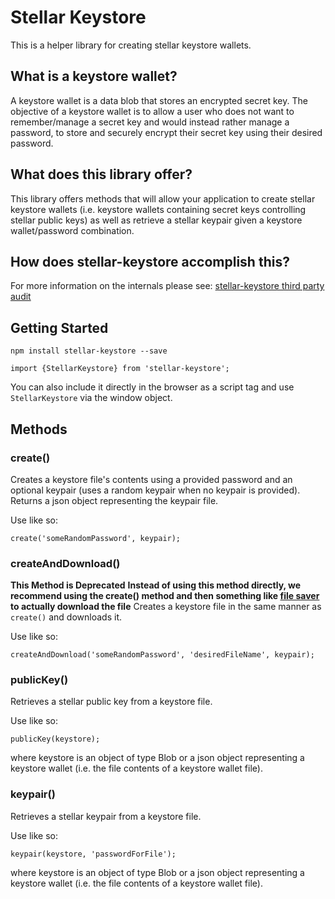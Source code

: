 # Stellar Keystore

This is a helper library for creating stellar keystore wallets.

## What is a keystore wallet?
A keystore wallet is a data blob that stores an encrypted secret key. The objective of a keystore wallet is to allow a user who does not want to remember/manage a secret key
and would instead rather manage a password, to store and securely encrypt their secret key using their desired password.

## What does this library offer?
This library offers methods that will allow your application to create stellar keystore wallets (i.e. keystore wallets containing secret keys controlling stellar public keys)
as well as retrieve a stellar keypair given a keystore wallet/password combination.

## How does stellar-keystore accomplish this?
For more information on the internals please see:
[stellar-keystore third party audit](https://github.com/stellarport/stellar-keystore/blob/master/audit.pdf)

## Getting Started

```
npm install stellar-keystore --save
```

```
import {StellarKeystore} from 'stellar-keystore';
```

You can also include it directly in the browser as a script tag and use `StellarKeystore` via the window object.

## Methods

### create()
Creates a keystore file's contents using a provided password and an optional keypair (uses a random keypair when no keypair is provided). Returns a json object representing the keypair file.

Use like so:
```
create('someRandomPassword', keypair);
```

### createAndDownload()
**This Method is Deprecated**
**Instead of using this method directly, we recommend using the create() method and then something like [file saver](https://github.com/eligrey/FileSaver.js/) to actually download the file**
Creates a keystore file in the same manner as `create()` and downloads it.

Use like so:
```
createAndDownload('someRandomPassword', 'desiredFileName', keypair);
```

### publicKey()
Retrieves a stellar public key from a keystore file.

Use like so:
```
publicKey(keystore);
```
where keystore is an object of type Blob or a json object representing a keystore wallet (i.e. the file contents of a keystore wallet file).

### keypair()
Retrieves a stellar keypair from a keystore file.

Use like so:
```
keypair(keystore, 'passwordForFile');
```
where keystore is an object of type Blob or a json object representing a keystore wallet (i.e. the file contents of a keystore wallet file).
